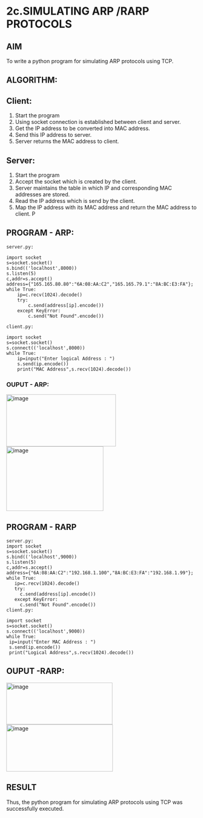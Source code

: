 # 2c.SIMULATING ARP /RARP PROTOCOLS
## AIM
To write a python program for simulating ARP protocols using TCP.
## ALGORITHM:
## Client:
1. Start the program
2. Using socket connection is established between client and server.
3. Get the IP address to be converted into MAC address.
4. Send this IP address to server.
5. Server returns the MAC address to client.
## Server:
1. Start the program
2. Accept the socket which is created by the client.
3. Server maintains the table in which IP and corresponding MAC addresses are
stored.
4. Read the IP address which is send by the client.
5. Map the IP address with its MAC address and return the MAC address to client.
P
## PROGRAM - ARP:
```
server.py:

import socket 
s=socket.socket() 
s.bind(('localhost',8000)) 
s.listen(5) 
c,addr=s.accept() 
address={"165.165.80.80":"6A:08:AA:C2","165.165.79.1":"8A:BC:E3:FA"}; 
while True: 
    ip=c.recv(1024).decode() 
    try: 
        c.send(address[ip].encode()) 
    except KeyError: 
        c.send("Not Found".encode())

client.py:

import socket 
s=socket.socket() 
s.connect(('localhost',8000)) 
while True: 
    ip=input("Enter logical Address : ") 
    s.send(ip.encode()) 
    print("MAC Address",s.recv(1024).decode())
```
### OUPUT - ARP:

 <img width="289" height="137" alt="image" src="https://github.com/user-attachments/assets/0dce531f-73c5-4a7a-913a-f0e2e72c9667" />

 <img width="256" height="170" alt="image" src="https://github.com/user-attachments/assets/3c7f2a43-9ccf-4211-a8a6-b89f729730f9" />

## PROGRAM - RARP

```
server.py:
import socket
s=socket.socket()
s.bind(('localhost',9000))
s.listen(5)
c,addr=s.accept()
address={"6A:08:AA:C2":"192.168.1.100","8A:BC:E3:FA":"192.168.1.99"};
while True:
   ip=c.recv(1024).decode()
   try:
     c.send(address[ip].encode())
   except KeyError:
     c.send("Not Found".encode())      
client.py:

import socket
s=socket.socket()
s.connect(('localhost',9000))
while True:
 ip=input("Enter MAC Address : ")
 s.send(ip.encode())
 print("Logical Address",s.recv(1024).decode())   
```
## OUPUT -RARP:


<img width="280" height="110" alt="image" src="https://github.com/user-attachments/assets/231c45ea-b674-4999-85ae-dcb1491e42f3" />


<img width="281" height="124" alt="image" src="https://github.com/user-attachments/assets/cb7561e4-2a41-4ab4-8f64-7be446fc47b3" />

## RESULT
Thus, the python program for simulating ARP protocols using TCP was successfully 
executed.
